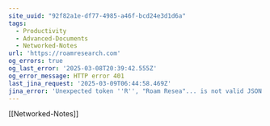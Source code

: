 ```yaml
---
site_uuid: "92f82a1e-df77-4985-a46f-bcd24e3d1d6a"
tags:
  - Productivity
  - Advanced-Documents
  - Networked-Notes
url: 'https://roamresearch.com'
og_errors: true
og_last_error: '2025-03-08T20:39:42.555Z'
og_error_message: HTTP error 401
last_jina_request: '2025-03-09T06:44:58.469Z'
jina_error: 'Unexpected token ''R'', "Roam Resea"... is not valid JSON'
---
```


[[Networked-Notes]]


